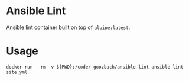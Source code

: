 # Ansible Lint
Ansible lint container built on top of `alpine:latest`.

# Usage

    docker run --rm -v ${PWD}:/code/ goozbach/ansible-lint ansible-lint site.yml
